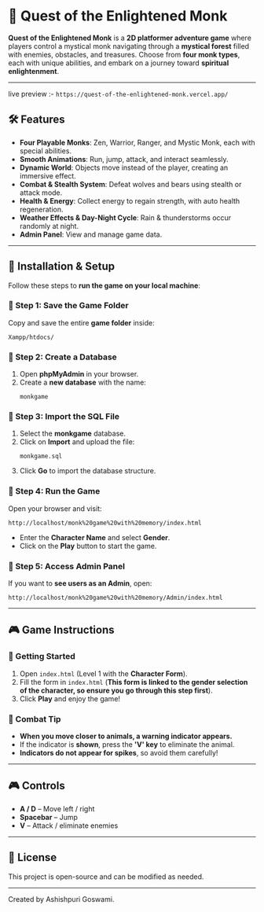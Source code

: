 # **🌟 Quest of the Enlightened Monk**  

**Quest of the Enlightened Monk** is a **2D platformer adventure game** where players control a mystical monk navigating through a **mystical forest** filled with enemies, obstacles, and treasures. Choose from **four monk types**, each with unique abilities, and embark on a journey toward **spiritual enlightenment**.  

---
live preview :- ```https://quest-of-the-enlightened-monk.vercel.app/```

## **🛠️ Features**  

- **Four Playable Monks**: Zen, Warrior, Ranger, and Mystic Monk, each with special abilities.  
- **Smooth Animations**: Run, jump, attack, and interact seamlessly.  
- **Dynamic World**: Objects move instead of the player, creating an immersive effect.  
- **Combat & Stealth System**: Defeat wolves and bears using stealth or attack mode.  
- **Health & Energy**: Collect energy to regain strength, with auto health regeneration.  
- **Weather Effects & Day-Night Cycle**: Rain & thunderstorms occur randomly at night.  
- **Admin Panel**: View and manage game data.  

---

## **📂 Installation & Setup**  

Follow these steps to **run the game on your local machine**:  

### **🔹 Step 1: Save the Game Folder**  
Copy and save the entire **game folder** inside:  
```
Xampp/htdocs/
```

### **🔹 Step 2: Create a Database**  
1. Open **phpMyAdmin** in your browser.  
2. Create a **new database** with the name:  
   ```
   monkgame
   ```

### **🔹 Step 3: Import the SQL File**  
1. Select the **monkgame** database.  
2. Click on **Import** and upload the file:  
   ```
   monkgame.sql
   ```
3. Click **Go** to import the database structure.  

### **🔹 Step 4: Run the Game**  
Open your browser and visit:  
```
http://localhost/monk%20game%20with%20memory/index.html
```
- Enter the **Character Name** and select **Gender**.  
- Click on the **Play** button to start the game.  

### **🔹 Step 5: Access Admin Panel**  
If you want to **see users as an Admin**, open:  
```
http://localhost/monk%20game%20with%20memory/Admin/index.html
```

---

## **🎮 Game Instructions**  

### **🔹 Getting Started**  
1. Open `index.html` (Level 1 with the **Character Form**).  
2. Fill the form in `index.html` (**This form is linked to the gender selection of the character, so ensure you go through this step first**).  
3. Click **Play** and enjoy the game!  

### **🔹 Combat Tip**  
- **When you move closer to animals, a warning indicator appears.**  
- If the indicator is **shown**, press the **'V' key** to eliminate the animal.  
- **Indicators do not appear for spikes**, so avoid them carefully!  

---

## **🎮 Controls**  
- **A / D** – Move left / right  
- **Spacebar** – Jump  
- **V** – Attack / eliminate enemies  

---

## **📜 License**  
This project is open-source and can be modified as needed.  

---

Created by Ashishpuri Goswami.




